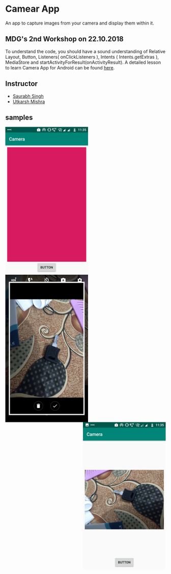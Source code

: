 # Camear App
An app to capture images from your camera and display them within it.

## MDG's 2nd Workshop on 22.10.2018

To understand the code, you should have a sound understanding of Relative Layout, Button, Listeners( onClickListeners ), Intents ( Intents.getExtras ), MediaStore and startActivityForResult(onActivityResult).
A detailed lesson to learn Camera App for Android can be found [here](https://www.simplifiedcoding.net/android-camera-app-tutorial-create-a-simple-camera-app/).


## Instructor
* [Saurabh Singh](https://github.com/singh-saurabh)
* [Utkarsh Mishra](https://github.com/UtkarshMishra04)


## samples
<img src="/CameraApp/images/im1.png" align="left" width="260" >
<img src="/CameraApp/images/im2.png" align="center" width="260" >
<img src="/CameraApp/images/im3.png" align="right" width="260" >
